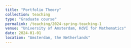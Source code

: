 ```yaml
---
title: "Portfolio Theory"
collection: teaching
type: "Graduate course"
permalink: /teaching/2024-spring-teaching-1
venue: "University of Amsterdam, KdVI for Mathematics"
date: 2024-01-01
location: "Amsterdam, the Netherlands"
---
```

